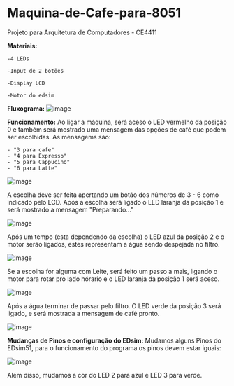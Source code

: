 # Maquina-de-Cafe-para-8051

Projeto para Arquitetura de Computadores - CE4411

**Materiais:**

	-4 LEDs
 
	-Input de 2 botões
 
	-Display LCD
 
	-Motor do edsim

**Fluxograma:**
![image](https://github.com/user-attachments/assets/0c321c43-abc6-4c3a-b114-c6d490ad68dd)


**Funcionamento:**
Ao ligar a máquina, será aceso o LED vermelho da posição 0 e também será mostrado uma mensagem das opções de café que podem ser escolhidas.
As mensagems são: 

	- "3 para cafe"
	- "4 para Expresso"
	- "5 para Cappucino"
	- "6 para Latte"

![image](https://github.com/user-attachments/assets/f39d947c-5366-4612-b8c6-73a9fed3fda9)

A escolha deve ser feita apertando um botão dos números de 3 - 6 como indicado pelo LCD.
Após a escolha será ligado o LED laranja da posição 1 e será mostrado a mensagem "Preparando..."

![image](https://github.com/user-attachments/assets/f5d294f2-4b51-4746-8b15-d21472e3cd11)

Após um tempo (esta dependendo da escolha) o LED azul da posição 2 e o motor serão ligados, estes representam a água sendo despejada no filtro. 

![image](https://github.com/user-attachments/assets/373fe21d-9dad-4e92-bff0-e181eaa030d8)

Se a escolha for alguma com Leite, será feito um passo a mais, ligando o motor para rotar pro lado hórario e o LED laranja da posição 1 será aceso. 

![image](https://github.com/user-attachments/assets/48324f04-79d7-4ae7-99bd-1b5d0239f465)

Após a água terminar de passar pelo filtro. O LED verde da posição 3 será ligado, e será mostrada a mensagem de café pronto.

![image](https://github.com/user-attachments/assets/9e0de189-0e0d-4138-ab39-2be1f2846704)


**Mudanças de Pinos e configuração do EDsim:**
Mudamos alguns Pinos do EDsim51, para o funcionamento do programa os pinos devem estar iguais:

![image](https://github.com/user-attachments/assets/9f7e3138-7f0c-40fa-9cf2-ebdb57740dfc)


Além disso, mudamos a cor do LED 2 para azul e LED 3 para verde.
